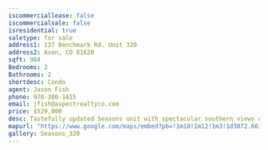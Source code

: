```yaml
---
iscommerciallease: false
iscommercialsale: false
isresidential: true
saletype: for sale
address1: 137 Benchmark Rd. Unit 320
address2: Avon, CO 81620
sqft: 984
Bedrooms: 2
Bathrooms: 2
shortdesc: Condo
agent: Jason Fish
phone: 970-300-1415
email: jfish@aspectrealtyco.com
price: $529,000
desc: Tastefully updated Seasons unit with spectacular southern views of Beaver Creek and great short term rental track record. Be steps away from the Riverfront Gondola, Nottingham Park and Westin amenities without paying Westin pricing! These units are one of Avon's best kept secrets and do not stay on the market long!
mapurl: "https://www.google.com/maps/embed?pb=!1m18!1m12!1m3!1d3072.6618820014846!2d-106.52763638579644!3d39.63481631074639!2m3!1f0!2f0!3f0!3m2!1i1024!2i768!4f13.1!3m3!1m2!1s0x876a77da8f379e33%3A0x8c9d28ac550cb621!2s137%20Benchmark%20Rd%2C%20Avon%2C%20CO%2081620!5e0!3m2!1sen!2sus!4v1589900515762!5m2!1sen!2sus"
gallery: Seasons_320
---
```

